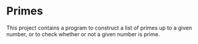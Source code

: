 # Primes

This project contains a program to construct a list of primes up to a given number, or to check whether or not a given number is prime.
